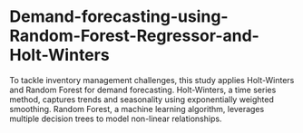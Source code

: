 # Demand-forecasting-using-Random-Forest-Regressor-and-Holt-Winters
To tackle inventory management challenges, this study applies Holt-Winters and Random Forest for demand forecasting. Holt-Winters, a time series method, captures trends and seasonality using exponentially weighted smoothing. Random Forest, a machine learning algorithm, leverages multiple decision trees to model non-linear relationships.
